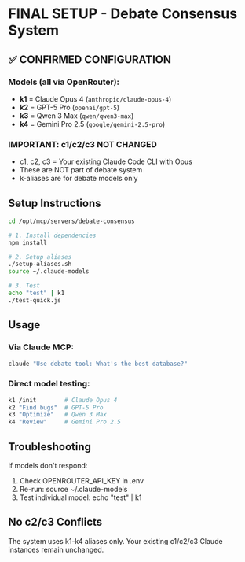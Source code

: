 # FINAL SETUP - Debate Consensus System

## ✅ CONFIRMED CONFIGURATION

### Models (all via OpenRouter):
- **k1** = Claude Opus 4 (`anthropic/claude-opus-4`)
- **k2** = GPT-5 Pro (`openai/gpt-5`)
- **k3** = Qwen 3 Max (`qwen/qwen3-max`)
- **k4** = Gemini Pro 2.5 (`google/gemini-2.5-pro`)

### IMPORTANT: c1/c2/c3 NOT CHANGED
- c1, c2, c3 = Your existing Claude Code CLI with Opus
- These are NOT part of debate system
- k-aliases are for debate models only

## Setup Instructions

```bash
cd /opt/mcp/servers/debate-consensus

# 1. Install dependencies
npm install

# 2. Setup aliases
./setup-aliases.sh
source ~/.claude-models

# 3. Test
echo "test" | k1
./test-quick.js
```

## Usage

### Via Claude MCP:
```bash
claude "Use debate tool: What's the best database?"
```

### Direct model testing:
```bash
k1 /init        # Claude Opus 4
k2 "Find bugs"  # GPT-5 Pro
k3 "Optimize"   # Qwen 3 Max
k4 "Review"     # Gemini Pro 2.5
```

## Troubleshooting

If models don't respond:
1. Check OPENROUTER_API_KEY in .env
2. Re-run: source ~/.claude-models
3. Test individual model: echo "test" | k1

## No c2/c3 Conflicts

The system uses k1-k4 aliases only. Your existing c1/c2/c3 Claude instances remain unchanged.
